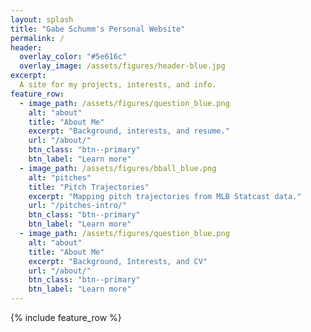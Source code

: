 ```yaml
---
layout: splash
title: "Gabe Schumm's Personal Website"
permalink: /
header:
  overlay_color: "#5e616c"
  overlay_image: /assets/figures/header-blue.jpg
excerpt: 
  A site for my projects, interests, and info.
feature_row:
  - image_path: /assets/figures/question_blue.png
    alt: "about"
    title: "About Me"
    excerpt: "Background, interests, and resume."
    url: "/about/"
    btn_class: "btn--primary"
    btn_label: "Learn more"
  - image_path: /assets/figures/bball_blue.png
    alt: "pitches"
    title: "Pitch Trajectories"
    excerpt: "Mapping pitch trajectories from MLB Statcast data."
    url: "/pitches-intro/"
    btn_class: "btn--primary"
    btn_label: "Learn more"
  - image_path: /assets/figures/question_blue.png
    alt: "about"
    title: "About Me"
    excerpt: "Background, Interests, and CV"
    url: "/about/"
    btn_class: "btn--primary"
    btn_label: "Learn more"
---
```


{% include feature_row %}